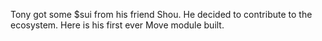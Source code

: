 Tony got some $sui from his friend Shou. He decided to contribute to the ecosystem. Here is his first ever Move module built.
